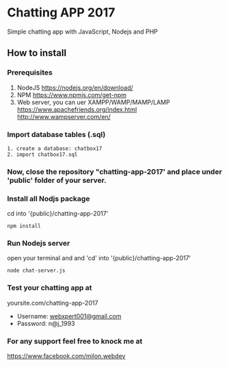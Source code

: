 # Chatting APP 2017
Simple chatting app with JavaScript, Nodejs and PHP

## How to install

### Prerequisites
1. NodeJS 
https://nodejs.org/en/download/
2. NPM
https://www.npmjs.com/get-npm
3. Web server, you can uer XAMPP/WAMP/MAMP/LAMP
https://www.apachefriends.org/index.html
http://www.wampserver.com/en/

### Import database tables (.sql)
	1. create a database: chatbox17
	2. import chatbox17.sql
	
### Now, close the repository "chatting-app-2017' and place under 'public' folder of your server.

### Install all Nodjs package
cd into '{public}/chatting-app-2017'

	npm install 

### Run Nodejs server
open your terminal and and 'cd' into '{public}/chatting-app-2017'

	node chat-server.js

### Test your chatting app at
	
yoursite.com/chatting-app-2017

- Username: webxpert001@gmail.com
- Password: n@j_1993

### For any support feel free to knock me at

https://www.facebook.com/milon.webdev
